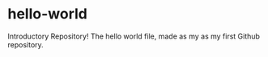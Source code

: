 # hello-world
Introductory Repository! 
The hello world file, made as my as my first Github repository.
